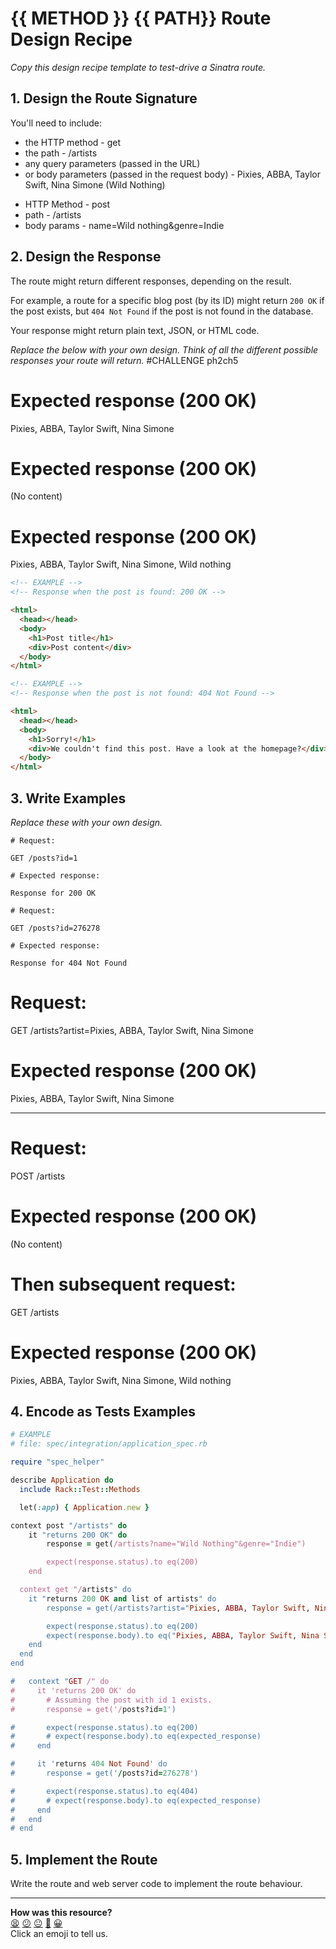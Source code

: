 # {{ METHOD }} {{ PATH}} Route Design Recipe

_Copy this design recipe template to test-drive a Sinatra route._

## 1. Design the Route Signature

You'll need to include:
  * the HTTP method - get
  * the path - /artists
  * any query parameters (passed in the URL)
  * or body parameters (passed in the request body) - Pixies, ABBA, Taylor Swift, Nina Simone (Wild Nothing)

  - HTTP Method - post
  - path - /artists
  - body params - name=Wild nothing&genre=Indie

## 2. Design the Response

The route might return different responses, depending on the result.

For example, a route for a specific blog post (by its ID) might return `200 OK` if the post exists, but `404 Not Found` if the post is not found in the database.

Your response might return plain text, JSON, or HTML code. 

_Replace the below with your own design. Think of all the different possible responses your route will return._
#CHALLENGE ph2ch5

# Expected response (200 OK)
Pixies, ABBA, Taylor Swift, Nina Simone


# Expected response (200 OK)
(No content)

# Expected response (200 OK)
Pixies, ABBA, Taylor Swift, Nina Simone, Wild nothing

```html
<!-- EXAMPLE -->
<!-- Response when the post is found: 200 OK -->

<html>
  <head></head>
  <body>
    <h1>Post title</h1>
    <div>Post content</div>
  </body>
</html>
```

```html
<!-- EXAMPLE -->
<!-- Response when the post is not found: 404 Not Found -->

<html>
  <head></head>
  <body>
    <h1>Sorry!</h1>
    <div>We couldn't find this post. Have a look at the homepage?</div>
  </body>
</html>
```

## 3. Write Examples

_Replace these with your own design._

```
# Request:

GET /posts?id=1

# Expected response:

Response for 200 OK
```

```
# Request:

GET /posts?id=276278

# Expected response:

Response for 404 Not Found
```
# Request:
GET /artists?artist=Pixies, ABBA, Taylor Swift, Nina Simone

# Expected response (200 OK)
Pixies, ABBA, Taylor Swift, Nina Simone

-----

# Request:
POST /artists

# Expected response (200 OK)
(No content)

# Then subsequent request:
GET /artists

# Expected response (200 OK)
Pixies, ABBA, Taylor Swift, Nina Simone, Wild nothing

## 4. Encode as Tests Examples

```ruby
# EXAMPLE
# file: spec/integration/application_spec.rb

require "spec_helper"

describe Application do
  include Rack::Test::Methods

  let(:app) { Application.new }

context post "/artists" do
    it "returns 200 OK" do
        response = get(/artists?name="Wild Nothing"&genre="Indie")

        expect(response.status).to eq(200)
    end

  context get "/artists" do
    it "returns 200 OK and list of artists" do
        response = get(/artists?artist="Pixies, ABBA, Taylor Swift, Nina Simone, Wild Nothing")

        expect(response.status).to eq(200)
        expect(response.body).to eq("Pixies, ABBA, Taylor Swift, Nina Simone, Wild Nothing")
    end
  end
end

#   context "GET /" do
#     it 'returns 200 OK' do
#       # Assuming the post with id 1 exists.
#       response = get('/posts?id=1')

#       expect(response.status).to eq(200)
#       # expect(response.body).to eq(expected_response)
#     end

#     it 'returns 404 Not Found' do
#       response = get('/posts?id=276278')

#       expect(response.status).to eq(404)
#       # expect(response.body).to eq(expected_response)
#     end
#   end
# end
```

## 5. Implement the Route

Write the route and web server code to implement the route behaviour.

<!-- BEGIN GENERATED SECTION DO NOT EDIT -->

---

**How was this resource?**  
[😫](https://airtable.com/shrUJ3t7KLMqVRFKR?prefill_Repository=makersacademy%2Fweb-applications&prefill_File=resources%2Fsinatra_route_design_recipe_template.md&prefill_Sentiment=😫) [😕](https://airtable.com/shrUJ3t7KLMqVRFKR?prefill_Repository=makersacademy%2Fweb-applications&prefill_File=resources%2Fsinatra_route_design_recipe_template.md&prefill_Sentiment=😕) [😐](https://airtable.com/shrUJ3t7KLMqVRFKR?prefill_Repository=makersacademy%2Fweb-applications&prefill_File=resources%2Fsinatra_route_design_recipe_template.md&prefill_Sentiment=😐) [🙂](https://airtable.com/shrUJ3t7KLMqVRFKR?prefill_Repository=makersacademy%2Fweb-applications&prefill_File=resources%2Fsinatra_route_design_recipe_template.md&prefill_Sentiment=🙂) [😀](https://airtable.com/shrUJ3t7KLMqVRFKR?prefill_Repository=makersacademy%2Fweb-applications&prefill_File=resources%2Fsinatra_route_design_recipe_template.md&prefill_Sentiment=😀)  
Click an emoji to tell us.

<!-- END GENERATED SECTION DO NOT EDIT -->